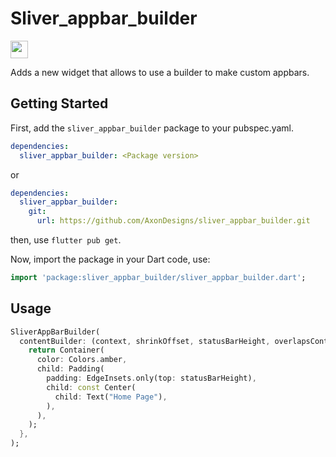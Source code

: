 # Sliver_appbar_builder

<img src="https://forthebadge.com/images/badges/built-with-love.svg" height="28px" />

Adds a new widget that allows to use a builder to make custom appbars.

## Getting Started

First, add the `sliver_appbar_builder` package to your pubspec.yaml.
```yaml
dependencies:
  sliver_appbar_builder: <Package version>
```
or
```yaml
dependencies:
  sliver_appbar_builder:
    git: 
      url: https://github.com/AxonDesigns/sliver_appbar_builder.git
```
then, use `flutter pub get`.

Now, import the package in your Dart code, use:
```Dart
import 'package:sliver_appbar_builder/sliver_appbar_builder.dart';
```

## Usage

```Dart
SliverAppBarBuilder(
  contentBuilder: (context, shrinkOffset, statusBarHeight, overlapsContent) {
    return Container(
      color: Colors.amber,
      child: Padding(
        padding: EdgeInsets.only(top: statusBarHeight),
        child: const Center(
          child: Text("Home Page"),
        ),
      ),
    );
  },
);
```
